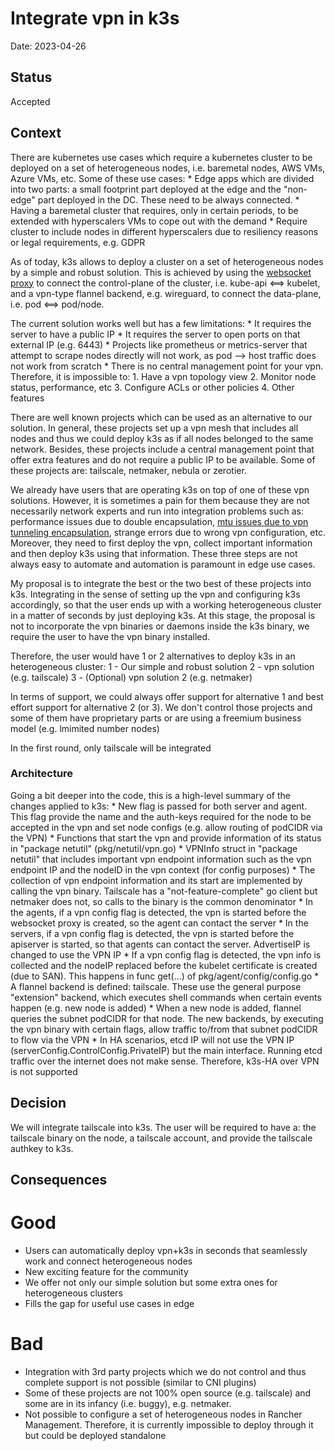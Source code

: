 # Integrate vpn in k3s

Date: 2023-04-26

## Status

Accepted

## Context

There are kubernetes use cases which require a kubernetes cluster to be deployed on a set of heterogeneous nodes, i.e. baremetal nodes, AWS VMs, Azure VMs, etc. Some of these use cases:
	* Edge apps which are divided into two parts: a small footprint part deployed at the edge and the "non-edge" part deployed in the DC. These need to be always connected.
	* Having a baremetal cluster that requires, only in certain periods, to be extended with hyperscalers VMs to cope out with the demand
	* Require cluster to include nodes in different hyperscalers due to resiliency reasons or legal requirements, e.g. GDPR

As of today, k3s allows to deploy a cluster on a set of heterogeneous nodes by a simple and robust solution. This is achieved by using the [websocket proxy](https://github.com/k3s-io/k3s/blob/main/pkg/agent/run.go#L277) to connect the control-plane of the cluster, i.e. kube-api <==> kubelet, and a vpn-type flannel backend, e.g. wireguard, to connect the data-plane, i.e. pod <==> pod/node.

The current solution works well but has a few limitations:
	* It requires the server to have a public IP
	* It requires the server to open ports on that external IP (e.g. 6443)
    * Projects like prometheus or metrics-server that attempt to scrape nodes directly will not work, as pod --> host traffic does not work from scratch
	* There is no central management point for your vpn. Therefore, it is impossible to:
		1. Have a vpn topology view 
		2. Monitor node status, performance, etc
		3. Configure ACLs or other policies
		4. Other features

There are well known projects which can be used as an alternative to our solution. In general, these projects set up a vpn mesh that includes all nodes and thus we could deploy k3s as if all nodes belonged to the same network. Besides, these projects include a central management point that offer extra features and do not require a public IP to be available. Some of these projects are: tailscale, netmaker, nebula or zerotier.

We already have users that are operating k3s on top of one of these vpn solutions. However, it is sometimes a pain for them because they are not necessarily network experts and run into integration problems such as: performance issues due to double encapsulation, [mtu issues due to vpn tunneling encapsulation](https://github.com/k3s-io/k3s/issues/4743), strange errors due to wrong vpn configuration, etc. Moreover, they need to first deploy the vpn, collect important information and then deploy k3s using that information. These three steps are not always easy to automate and automation is paramount in edge use cases.

My proposal is to integrate the best or the two best of these projects into k3s. Integrating in the sense of setting up the vpn and configuring k3s accordingly, so that the user ends up with a working heterogeneous cluster in a matter of seconds by just deploying k3s. At this stage, the proposal is not to incorporate the vpn binaries or daemons inside the k3s binary, we require the user to have the vpn binary installed.

Therefore, the user would have 1 or 2 alternatives to deploy k3s in an heterogeneous cluster:
1 - Our simple and robust solution
2 - vpn solution (e.g. tailscale)
3 - (Optional) vpn solution 2 (e.g. netmaker)

In terms of support, we could always offer support for alternative 1 and best effort support for alternative 2 (or 3). We don't control those projects and some of them have proprietary parts or are using a freemium business model (e.g. lmimited number nodes)

In the first round, only tailscale will be integrated

### Architecture

Going a bit deeper into the code, this is a high-level summary of the changes applied to k3s:
	* New flag is passed for both server and agent. This flag provide the name and the auth-keys required for the node to be accepted in the vpn and set node configs (e.g. allow routing of podCIDR via the VPN)
	* Functions that start the vpn and provide information of its status in "package netutil" (pkg/netutil/vpn.go)
	* VPNInfo struct in "package netutil" that includes important vpn endpoint information such as the vpn endpoint IP and the nodeID in the vpn context (for config purposes)
	* The collection of vpn endpoint information and its start are implemented by calling the vpn binary. Tailscale has a "not-feature-complete" go client but netmaker does not, so calls to the binary is the common denominator
	* In the agents, if a vpn config flag is detected, the vpn is started before the websocket proxy is created, so the agent can contact the server
	* In the servers, if a vpn config flag is detected, the vpn is started before the apiserver is started, so that agents can contact the server. AdvertiseIP is changed to use the VPN IP
	* If a vpn config flag is detected, the vpn info is collected and the nodeIP replaced before the kubelet certificate is created (due to SAN). This happens in func get(...) of pkg/agent/config/config.go
	* A flannel backend is defined: tailscale. These use the general purpose "extension" backend, which executes shell commands when certain events happen (e.g. new node is added)
	* When a new node is added, flannel queries the subnet podCIDR for that node. The new backends, by executing the vpn binary with certain flags, allow traffic to/from that subnet podCIDR to flow via the VPN
    * In HA scenarios, etcd IP will not use the VPN IP (serverConfig.ControlConfig.PrivateIP) but the main interface. Running etcd traffic over the internet does not make sense. Therefore, k3s-HA over VPN is not supported


## Decision

We will integrate tailscale into k3s. The user will be required to have a: the tailscale binary on the node, a tailscale account, and provide the tailscale authkey to k3s.

## Consequences

Good
====
* Users can automatically deploy vpn+k3s in seconds that seamlessly work and connect heterogeneous nodes
* New exciting feature for the community
* We offer not only our simple solution but some extra ones for heterogeneous clusters
* Fills the gap for useful use cases in edge

Bad
===
* Integration with 3rd party projects which we do not control and thus complete support is not possible (similar to CNI plugins)
* Some of these projects are not 100% open source (e.g. tailscale) and some are in its infancy (i.e. buggy), e.g. netmaker.
* Not possible to configure a set of heterogeneous nodes in Rancher Management. Therefore, it is currently impossible to deploy through it but could be deployed standalone

